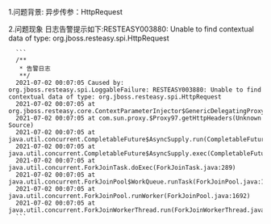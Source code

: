   1.问题背景:
      异步传参：HttpRequest
      
  2.问题现象
      日志告警提示如下:RESTEASY003880: Unable to find contextual data of type: org.jboss.resteasy.spi.HttpRequest
      
      ```
      /**
       * 告警日志
       **/
      2021-07-02 00:07:05 Caused by: org.jboss.resteasy.spi.LoggableFailure: RESTEASY003880: Unable to find contextual data of type: org.jboss.resteasy.spi.HttpRequest
      2021-07-02 00:07:05 at org.jboss.resteasy.core.ContextParameterInjector$GenericDelegatingProxy.invoke(ContextParameterInjector.java:62)
      2021-07-02 00:07:05 at com.sun.proxy.$Proxy97.getHttpHeaders(Unknown Source)
      2021-07-02 00:07:05 at java.util.concurrent.CompletableFuture$AsyncSupply.run(CompletableFuture.java:1604)
      2021-07-02 00:07:05 at java.util.concurrent.CompletableFuture$AsyncSupply.exec(CompletableFuture.java:1596)
      2021-07-02 00:07:05 at java.util.concurrent.ForkJoinTask.doExec(ForkJoinTask.java:289)
      2021-07-02 00:07:05 at java.util.concurrent.ForkJoinPool$WorkQueue.runTask(ForkJoinPool.java:1056)
      2021-07-02 00:07:05 at java.util.concurrent.ForkJoinPool.runWorker(ForkJoinPool.java:1692)
      2021-07-02 00:07:05 at java.util.concurrent.ForkJoinWorkerThread.run(ForkJoinWorkerThread.java:175)
      ```
      
